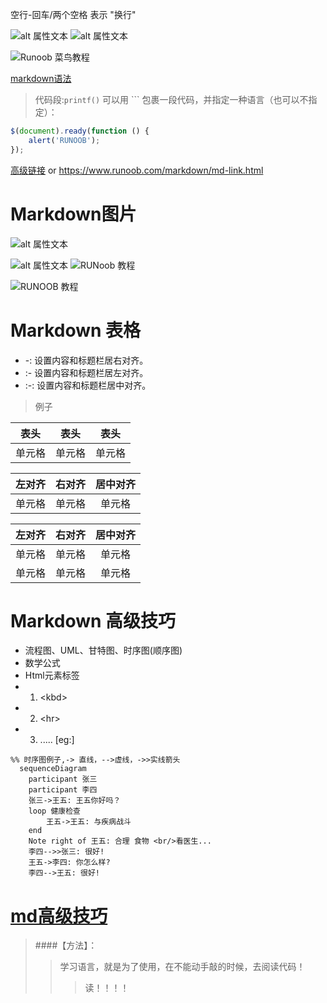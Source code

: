 空行-回车/两个空格  表示
"换行"

![alt 属性文本](图片地址)
![alt 属性文本](图片地址 "可选标题")

![Runoob 菜鸟教程](http://static.runoob.com/images/runoob-logo.png "鼠标悬停内容:RUNOOB")

[markdown语法][mdLink]
> 代码段:`printf()` 
> 可以用 ``` 包裹一段代码，并指定一种语言（也可以不指定）：
```javascript
$(document).ready(function () {
    alert('RUNOOB');
});
```

[高级链接](https://www.runoob.com/markdown/md-link.html) or <https://www.runoob.com/markdown/md-link.html>

[ mdLink ]: https://www.runoob.com/markdown/md-link.html 

# Markdown图片
![alt 属性文本](图片地址)

![alt 属性文本](图片地址 "可选标题")
![RUNoob 教程](https://static.runoob.com/images/runoob-logo.png)

![RUNOOB 教程](http://static.runoob.com/images/runoob-logo.png "鼠标悬停内容:菜鸟教程")

# Markdown 表格
* -: 设置内容和标题栏居右对齐。
* :- 设置内容和标题栏居左对齐。
* :-: 设置内容和标题栏居中对齐。

> 例子

| 表头 | 表头 | 表头 |
| --- | --- | ---  |
| 单元格| 单元格|单元格|

| 左对齐 | 右对齐 | 居中对齐 |
| :--- | ---: | :-----: |
| 单元格| 单元格|单元格|

| 左对齐 | 右对齐 | 居中对齐 |
| :-----| ----: | :----: |
| 单元格 | 单元格 | 单元格 |
| 单元格 | 单元格 | 单元格 |

# Markdown 高级技巧
* 流程图、UML、甘特图、时序图(顺序图)
* 数学公式
* Html元素标签
* 1. \<kbd> 
* 2. \<hr>
* 3. .....
[eg:]
```mermaid
%% 时序图例子,-> 直线，-->虚线，->>实线箭头
  sequenceDiagram
    participant 张三
    participant 李四
    张三->王五: 王五你好吗？
    loop 健康检查
        王五->王五: 与疾病战斗
    end
    Note right of 王五: 合理 食物 <br/>看医生...
    李四-->>张三: 很好!
    王五->李四: 你怎么样?
    李四-->王五: 很好!
```

[ __md高级技巧__ ][advance]
=


>
> ####【方法】：
>>学习语言，就是为了使用，在不能动手敲的时候，去阅读代码！
>>>读！！！！



[ advance ]:https://www.runoob.com/markdown/md-advance.html
